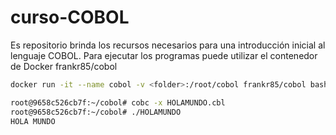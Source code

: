 # curso-COBOL
Es repositorio brinda los recursos necesarios para una introducción inicial al lenguaje COBOL.
Para ejecutar los programas puede utilizar el contenedor de Docker frankr85/cobol

```bash
docker run -it --name cobol -v <folder>:/root/cobol frankr85/cobol bash

root@9658c526cb7f:~/cobol# cobc -x HOLAMUNDO.cbl
root@9658c526cb7f:~/cobol# ./HOLAMUNDO
HOLA MUNDO
```



